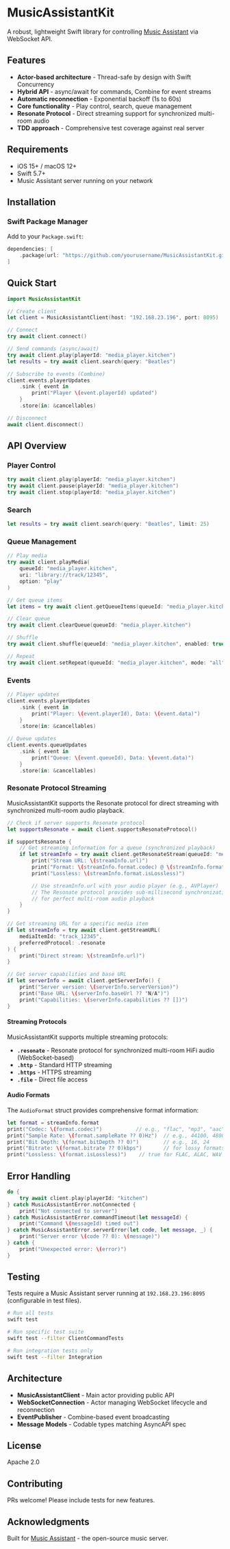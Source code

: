 # MusicAssistantKit

A robust, lightweight Swift library for controlling [Music Assistant](https://music-assistant.io) via WebSocket API.

## Features

- **Actor-based architecture** - Thread-safe by design with Swift Concurrency
- **Hybrid API** - async/await for commands, Combine for event streams
- **Automatic reconnection** - Exponential backoff (1s to 60s)
- **Core functionality** - Play control, search, queue management
- **Resonate Protocol** - Direct streaming support for synchronized multi-room audio
- **TDD approach** - Comprehensive test coverage against real server

## Requirements

- iOS 15+ / macOS 12+
- Swift 5.7+
- Music Assistant server running on your network

## Installation

### Swift Package Manager

Add to your `Package.swift`:

```swift
dependencies: [
    .package(url: "https://github.com/yourusername/MusicAssistantKit.git", from: "1.0.0")
]
```

## Quick Start

```swift
import MusicAssistantKit

// Create client
let client = MusicAssistantClient(host: "192.168.23.196", port: 8095)

// Connect
try await client.connect()

// Send commands (async/await)
try await client.play(playerId: "media_player.kitchen")
let results = try await client.search(query: "Beatles")

// Subscribe to events (Combine)
client.events.playerUpdates
    .sink { event in
        print("Player \(event.playerId) updated")
    }
    .store(in: &cancellables)

// Disconnect
await client.disconnect()
```

## API Overview

### Player Control

```swift
try await client.play(playerId: "media_player.kitchen")
try await client.pause(playerId: "media_player.kitchen")
try await client.stop(playerId: "media_player.kitchen")
```

### Search

```swift
let results = try await client.search(query: "Beatles", limit: 25)
```

### Queue Management

```swift
// Play media
try await client.playMedia(
    queueId: "media_player.kitchen",
    uri: "library://track/12345",
    option: "play"
)

// Get queue items
let items = try await client.getQueueItems(queueId: "media_player.kitchen")

// Clear queue
try await client.clearQueue(queueId: "media_player.kitchen")

// Shuffle
try await client.shuffle(queueId: "media_player.kitchen", enabled: true)

// Repeat
try await client.setRepeat(queueId: "media_player.kitchen", mode: "all")
```

### Events

```swift
// Player updates
client.events.playerUpdates
    .sink { event in
        print("Player: \(event.playerId), Data: \(event.data)")
    }
    .store(in: &cancellables)

// Queue updates
client.events.queueUpdates
    .sink { event in
        print("Queue: \(event.queueId), Data: \(event.data)")
    }
    .store(in: &cancellables)
```

### Resonate Protocol Streaming

MusicAssistantKit supports the Resonate protocol for direct streaming with synchronized multi-room audio playback.

```swift
// Check if server supports Resonate protocol
let supportsResonate = await client.supportsResonateProtocol()

if supportsResonate {
    // Get streaming information for a queue (synchronized playback)
    if let streamInfo = try await client.getResonateStream(queueId: "media_player.kitchen") {
        print("Stream URL: \(streamInfo.url)")
        print("Format: \(streamInfo.format.codec) @ \(streamInfo.format.sampleRate ?? 0)Hz")
        print("Lossless: \(streamInfo.format.isLossless)")

        // Use streamInfo.url with your audio player (e.g., AVPlayer)
        // The Resonate protocol provides sub-millisecond synchronization
        // for perfect multi-room audio playback
    }
}

// Get streaming URL for a specific media item
if let streamInfo = try await client.getStreamURL(
    mediaItemId: "track_12345",
    preferredProtocol: .resonate
) {
    print("Direct stream: \(streamInfo.url)")
}

// Get server capabilities and base URL
if let serverInfo = await client.getServerInfo() {
    print("Server version: \(serverInfo.serverVersion)")
    print("Base URL: \(serverInfo.baseUrl ?? "N/A")")
    print("Capabilities: \(serverInfo.capabilities ?? [])")
}
```

#### Streaming Protocols

MusicAssistantKit supports multiple streaming protocols:

- **`.resonate`** - Resonate protocol for synchronized multi-room HiFi audio (WebSocket-based)
- **`.http`** - Standard HTTP streaming
- **`.https`** - HTTPS streaming
- **`.file`** - Direct file access

#### Audio Formats

The `AudioFormat` struct provides comprehensive format information:

```swift
let format = streamInfo.format
print("Codec: \(format.codec)")           // e.g., "flac", "mp3", "aac"
print("Sample Rate: \(format.sampleRate ?? 0)Hz")  // e.g., 44100, 48000, 96000
print("Bit Depth: \(format.bitDepth ?? 0)")        // e.g., 16, 24
print("Bitrate: \(format.bitrate ?? 0)kbps")       // for lossy formats
print("Lossless: \(format.isLossless)")    // true for FLAC, ALAC, WAV
```

## Error Handling

```swift
do {
    try await client.play(playerId: "kitchen")
} catch MusicAssistantError.notConnected {
    print("Not connected to server")
} catch MusicAssistantError.commandTimeout(let messageId) {
    print("Command \(messageId) timed out")
} catch MusicAssistantError.serverError(let code, let message, _) {
    print("Server error \(code ?? 0): \(message)")
} catch {
    print("Unexpected error: \(error)")
}
```

## Testing

Tests require a Music Assistant server running at `192.168.23.196:8095` (configurable in test files).

```bash
# Run all tests
swift test

# Run specific test suite
swift test --filter ClientCommandTests

# Run integration tests only
swift test --filter Integration
```

## Architecture

- **MusicAssistantClient** - Main actor providing public API
- **WebSocketConnection** - Actor managing WebSocket lifecycle and reconnection
- **EventPublisher** - Combine-based event broadcasting
- **Message Models** - Codable types matching AsyncAPI spec

## License

Apache 2.0

## Contributing

PRs welcome! Please include tests for new features.

## Acknowledgments

Built for [Music Assistant](https://music-assistant.io) - the open-source music server.
